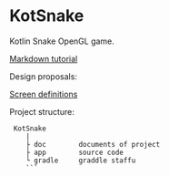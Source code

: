 # KotSnake
Kotlin Snake OpenGL game.

[Markdown tutorial](https://guides.github.com/features/mastering-markdown/)

Design proposals:

[Screen definitions](doc/screen_definitions.md)

Project structure:

```
 KotSnake
    |
    ├ doc        documents of project
    ├ app        source code
    └ gradle     graddle staffu 
    ```
